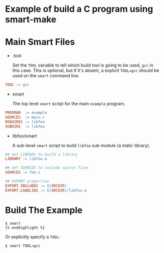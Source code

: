 # Example of build a C program using smart-make

Main Smart Files
================

  * .tool
  
    Set the `TOOL` variable to tell which build tool is going to be used, `gcc` in this case. This is
    optional, but if it's absent, a explicit `TOOL=gcc` should be used on the `smart` command line.
```makefile
TOOL := gcc
```


  * smart
  
    The top level `smart` script for the main `example` program.
```makefile
PROGRAM  := example
SOURCES  := main.c
REQUIRES := libfoo
SUBDIRS  := libfoo
```
    
  * libfoo/smart
  
    A sub-level `smart` script to build `libfoo` sub module (a static library).
```makefile
## Set LIBRARY to build a library
LIBRARY := libfoo.a

## Set SOURCES to include source files
SOURCES := foo.c

## EXPORT properties
EXPORT.INCLUDES := $(SRCDIR)
EXPORT.LOADLIBS := $(SRCDIR)/libfoo.a
```

Build The Example
=================

```shell
$ smart
{% endhighlight %}
```

Or explicitly specify a `TOOL`:

```shell
$ smart TOOL=gcc
```
